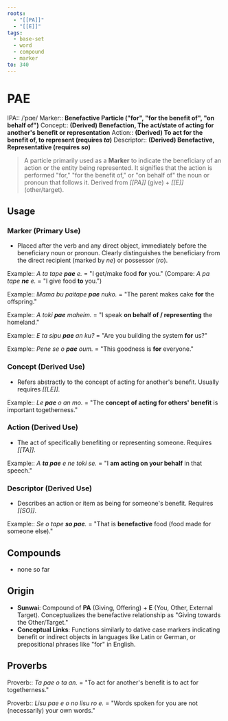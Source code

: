```yaml
---
roots:
  - "[[PA]]"
  - "[[E]]"
tags:
  - base-set
  - word
  - compound
  - marker
to: 340
---
```


# PAE

IPA::				/ˈpɑe/
Marker::		**Benefactive Particle ("for", "for the benefit of", "on behalf of")**
Concept::		**(Derived) Benefaction, The act/state of acting for another's benefit or representation**
Action::		**(Derived) To act for the benefit of, to represent (requires *ta*)**
Descriptor::	**(Derived) Benefactive, Representative (requires *so*)**

> A particle primarily used as a **Marker** to indicate the beneficiary of an action or the entity being represented. It signifies that the action is performed "for," "for the benefit of," or "on behalf of" the noun or pronoun that follows it. Derived from *[[PA]]* (give) + *[[E]]* (other/target).

## Usage

### Marker (Primary Use)
*   Placed after the verb and any direct object, immediately before the beneficiary noun or pronoun. Clearly distinguishes the beneficiary from the direct recipient (marked by *ne*) or possessor (*ro*).

Example::   *A ta tape **pae** e.* = "I get/make food **for** you." (Compare: *A pa tape **ne** e.* = "I give food **to** you.")

Example::   *Mama bu paitape **pae** nuko.* = "The parent makes cake **for** the offspring."

Example::   *A toki **pae** maheim.* = "I speak **on behalf of / representing** the homeland."

Example::   *E ta sipu **pae** an ku?* = "Are you building the system **for** us?"

Example::   *Pene se o **pae** oum.* = "This goodness is **for** everyone."

### Concept (Derived Use)
*   Refers abstractly to the concept of acting for another's benefit. Usually requires *[[LE]]*.

Example::   *Le **pae** o an mo.* = "The **concept of acting for others' benefit** is important togetherness."

### Action (Derived Use)
*   The act of specifically benefiting or representing someone. Requires *[[TA]]*.

Example::   *A **ta pae** e ne toki se.* = "I **am acting on your behalf** in that speech."

### Descriptor (Derived Use)
*   Describes an action or item as being for someone's benefit. Requires *[[SO]]*.

Example::   *Se o tape **so pae**.* = "That is **benefactive** food (food made for someone else)."

## Compounds

* none so far

## Origin

*   **Sunwai**: Compound of **PA** (Giving, Offering) + **E** (You, Other, External Target). Conceptualizes the benefactive relationship as "Giving towards the Other/Target."
*   **Conceptual Links**: Functions similarly to dative case markers indicating benefit or indirect objects in languages like Latin or German, or prepositional phrases like "for" in English.

## Proverbs

Proverb:: *Ta pae o ta an.* = "To act for another's benefit is to act for togetherness."

Proverb:: *Lisu pae e o no lisu ro e.* = "Words spoken for you are not (necessarily) your own words."
